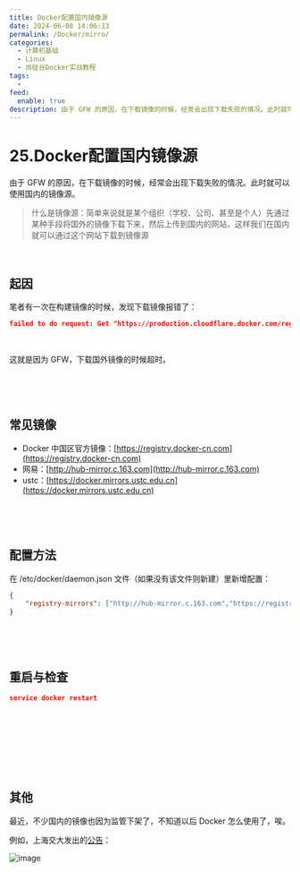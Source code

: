 ```yaml
---
title: Docker配置国内镜像源
date: 2024-06-08 14:06:13
permalink: /Docker/mirro/
categories:
  - 计算机基础
  - Linux
  - 尚硅谷Docker实战教程
tags:
  - 
feed:
  enable: true
description: 由于 GFW 的原因，在下载镜像的时候，经常会出现下载失败的情况。此时就可以使用国内的镜像源。
---
```


# 25.Docker配置国内镜像源

由于 GFW 的原因，在下载镜像的时候，经常会出现下载失败的情况。此时就可以使用国内的镜像源。

> 什么是镜像源：简单来说就是某个组织（学校、公司、甚至是个人）先通过某种手段将国外的镜像下载下来，然后上传到国内的网站，这样我们在国内就可以通过这个网站下载到镜像源

‍

## 起因

笔者有一次在构建镜像的时候，发现下载镜像报错了：

```json
failed to do request: Get "https://production.cloudflare.docker.com/registry-v2/docker/registry/v2/blobs/sha256/e7/e7d39d4d8569a6203be5b7a118d4d92526b267087023a49ee0868f7c50190191/data?verify=1717770949-vcXzP%2BxUA2JIB7lugP3KRzgJpZA%3D": dial tcp 108.160.165.53:443: i/o timeout
```

‍

这就是因为 GFW，下载国外镜像的时候超时。

‍

‍

## 常见镜像

* Docker 中国区官方镜像：[https://registry.docker-cn.com](https://registry.docker-cn.com)
* 网易：[http://hub-mirror.c.163.com](http://hub-mirror.c.163.com)
* ustc：[https://docker.mirrors.ustc.edu.cn](https://docker.mirrors.ustc.edu.cn)

‍

‍

## 配置方法

在 /etc/docker/daemon.json 文件（如果没有该文件则新建）里新增配置：

```json
{
    "registry-mirrors": ["http://hub-mirror.c.163.com","https://registry.docker-cn.com","https://docker.mirrors.ustc.edu.cn"]
}
```

‍

‍

## 重启与检查

```json
service docker restart
```

‍

‍

‍

‍

## 其他

最近，不少国内的镜像也因为监管下架了，不知道以后 Docker 怎么使用了，唉。

例如，上海交大发出的[公告](https://sjtug.org/post/mirror-news/2024-06-06-takedown-dockerhub/)：

​![image](assets/image-20240608173804-oych0dr.png)​
